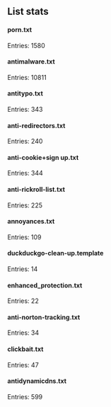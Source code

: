 ## List stats
#### porn.txt
Entries: 1580 <br> 
#### antimalware.txt
Entries: 10811 <br> 
#### antitypo.txt
Entries: 343 <br> 
#### anti-redirectors.txt
Entries: 240 <br> 
#### anti-cookie+sign up.txt
Entries: 344 <br> 
#### anti-rickroll-list.txt
Entries: 225 <br> 
#### annoyances.txt
Entries: 109 <br> 
#### duckduckgo-clean-up.template
Entries: 14 <br> 
#### enhanced_protection.txt
Entries: 22 <br> 
#### anti-norton-tracking.txt
Entries: 34 <br> 
#### clickbait.txt
Entries: 47 <br> 
#### antidynamicdns.txt
Entries: 599 <br> 
